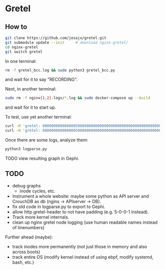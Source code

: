 # Gretel

## How to

```bash
git clone https://github.com/jesajx/gretel.git
git submodule update --init     # download nginx-gretel/
cd nginx-gretel
git switch gretel
```

In one terminal:
```bash
rm -f gretel_bcc.log && sudo python3 gretel_bcc.py
```
and wait for it to say "RECORDING".

Next, in another terminal:
```bash
sudo rm -f nginx{1,2}.logs/*.log && sudo docker-compose up --build
```
and wait for it to start up.

To test, use yet another terminal:
```bash
curl -H 'gretel: 0000000000000005000000000000000000000000000000000000000000000001' localhost/
curl -H 'gretel: 0000000000000005000000000000000000000000000000000000000000000002' localhost/api
```


Once there are some logs, analyze them:
```bash
python3 logparse.py
```
TODO view resulting graph in Gephi.


## TODO

* debug graphs
    * inode cycles, etc.
* Instrument a whole website: maybe some python as API server and CrouchDB as db (nginx -> APIserver -> DB).
* fix old code in logparse.py to export to Gephi.
* allow http gretel-header to not have padding (e.g. 5-0-0-1 instead).
* Track more kernel internals.
* clean up nginx gretel node logging (use human readable names instead of linenumbers)


Further ahead (maybe):
* track inodes more permanently (not just those in memory and also across boots)
* track entire OS (modify kernel instead of using ebpf, modify systemd, bash, etc.)
